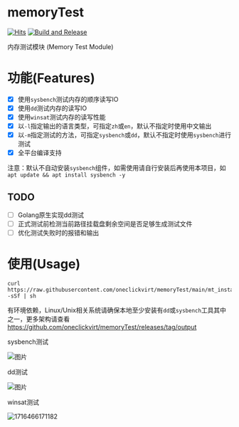 # memoryTest

[![Hits](https://hits.seeyoufarm.com/api/count/incr/badge.svg?url=https%3A%2F%2Fgithub.com%2Foneclickvirt%2FmemoryTest&count_bg=%2323E01C&title_bg=%23555555&icon=sonarcloud.svg&icon_color=%23E7E7E7&title=hits&edge_flat=false)](https://hits.seeyoufarm.com) [![Build and Release](https://github.com/oneclickvirt/memoryTest/actions/workflows/main.yml/badge.svg)](https://github.com/oneclickvirt/memoryTest/actions/workflows/main.yml)

内存测试模块 (Memory Test Module) 

# 功能(Features)

- [x] 使用```sysbench```测试内存的顺序读写IO
- [x] 使用```dd```测试内存的读写IO
- [x] 使用```winsat```测试内存的读写性能
- [x] 以```-l```指定输出的语言类型，可指定```zh```或```en```，默认不指定时使用中文输出
- [x] 以```-m```指定测试的方法，可指定```sysbench```或```dd```，默认不指定时使用```sysbench```进行测试
- [x] 全平台编译支持

注意：默认不自动安装```sysbench```组件，如需使用请自行安装后再使用本项目，如```apt update && apt install sysbench -y```

## TODO

- [ ] Golang原生实现dd测试
- [ ] 正式测试前检测当前路径挂载盘剩余空间是否足够生成测试文件
- [ ] 优化测试失败时的报错和输出

# 使用(Usage)

```
curl https://raw.githubusercontent.com/oneclickvirt/memoryTest/main/mt_install.sh -sSf | sh
```

有环境依赖，Linux/Unix相关系统请确保本地至少安装有```dd```或```sysbench```工具其中之一，更多架构请查看 https://github.com/oneclickvirt/memoryTest/releases/tag/output

sysbench测试

![图片](https://github.com/oneclickvirt/memoryTest/assets/103393591/741689a2-7887-4cec-9df5-c8e309b2dd84)

dd测试

![图片](https://github.com/oneclickvirt/memoryTest/assets/103393591/34de9add-dbf6-44dd-91cc-b7102de66d3f)

winsat测试

![1716466171182](https://github.com/oneclickvirt/memoryTest/assets/103393591/c8d38d4e-7357-4c27-b55b-4703805a5cb9)
